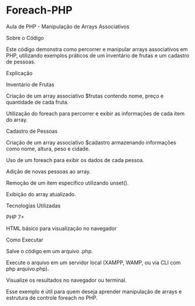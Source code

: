 # Foreach-PHP

Aula de PHP - Manipulação de Arrays Associativos

Sobre o Código

Este código demonstra como percorrer e manipular arrays associativos em PHP, utilizando exemplos práticos de um inventário de frutas e um cadastro de pessoas.

Explicação

Inventário de Frutas

Criação de um array associativo $frutas contendo nome, preço e quantidade de cada fruta.

Utilização do foreach para percorrer e exibir as informações de cada item do array.

Cadastro de Pessoas

Criação de um array associativo $cadastro armazenando informações como nome, altura, peso e cidade.

Uso de um foreach para exibir os dados de cada pessoa.

Adição de novas pessoas ao array.

Remoção de um item específico utilizando unset().

Exibição do array atualizado.

Tecnologias Utilizadas

PHP 7+

HTML básico para visualização no navegador

Como Executar

Salve o código em um arquivo .php.

Execute o arquivo em um servidor local (XAMPP, WAMP, ou via CLI com php arquivo.php).

Visualize os resultados no navegador ou terminal.

Esse exemplo é útil para quem deseja aprender manipulação de arrays e estrutura de controle foreach no PHP.

